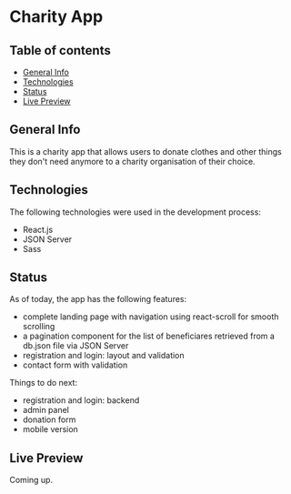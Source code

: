 # Charity App

## Table of contents
* [General Info](#general-info)
* [Technologies](#technologies)
* [Status](#status)
* [Live Preview](#live-preview)

## General Info
This is a charity app that allows users to donate clothes and other things they don't need anymore to a charity organisation of their choice.

## Technologies
The following technologies were used in the development process:
* React.js
* JSON Server
* Sass

## Status
As of today, the app has the following features:
* complete landing page with navigation using react-scroll for smooth scrolling
* a pagination component for the list of beneficiares retrieved from a db.json file via JSON Server
* registration and login: layout and validation
* contact form with validation

Things to do next:
* registration and login: backend
* admin panel
* donation form
* mobile version

## Live Preview
Coming up.
